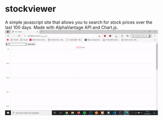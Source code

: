 # stockviewer

A simple javascript site that allows you to search for stock prices over the last 100 days.
Made with AlphaVantage API and Chart.js. 
![](stock-gif.gif)
